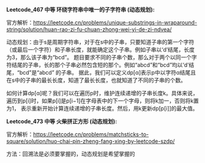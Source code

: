 **Leetcode_467 中等 环绕字符串中唯一的子字符串 (动态规划):**

官方解析：https://leetcode.cn/problems/unique-substrings-in-wraparound-string/solution/huan-rao-zi-fu-chuan-zhong-wei-yi-de-zi-ndvea/

动态规划：由于s是周期字符串，对于在s中的子串，只要知道子串的第一个字符（或最后一个字符）和子串长度，就能确定这个子串。例如子串以‘d’结尾，长度为3，那么该子串为“bcd”。
题目要求不同的子串个数，那么对于两个以同一个字符结尾的子串，长的那个子串必然包含短的那个。例如“abcd”和“bcd”均以‘d’结尾，“bcd”是“abcd” 的子串。
据此，我们可以定义dp[α]表示p中以字符α结尾且在s中的子串的最长长度，知道了最长长度，也就知道了不同的子串的个数。

如何计算dp[α]呢？我们可以在遍历p时，维护连续递增的子串长度k。具体来说，遍历到p[i]时，如果p[i]是p[i−1]在字母表中的下一个字母，则将k加一，否则将k置为1，
表示重新开始计算连续递增的子串长度。然后，用k更新dp[p[i]]的最大值。

**Leetcode_473 中等 火柴拼正方形 (动态规划):**

官方解析：https://leetcode.cn/problems/matchsticks-to-square/solution/huo-chai-pin-zheng-fang-xing-by-leetcode-szdp/

方法：回溯法是必须要掌握的，动态规划是希望掌握的




